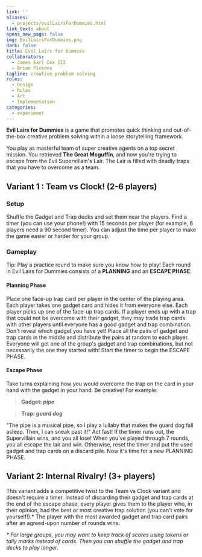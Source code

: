```yaml
---
link: ''
aliases:
  - projects/evilLairsForDummies.html
link_text: about
opens_new_page: false
img: EvilLairsForDummies.png
dark: false
title: Evil Lairs for Dummies
collaborators:
  - James Earl Cox III
  - Brian Pickens
tagline: creative problem solving
roles:
  - Design
  - Rules
  - Art
  - Implementation
categories:
  - experiment
---
```


**Evil Lairs for Dummies** is a game that promotes quick thinking and out-of-the-box creative problem solving within a loose storytelling framework.

You play as masterful team of super creative agents on a top secret mission. You retrieved **The Great Mcguffin**, and now you're trying to escape from the Evil Supervillain's Lair. The Lair is filled with deadly traps that you have to overcome as a team.

## Variant 1 : Team vs Clock! (2-6 players)

### Setup
Shuffle the Gadget and Trap decks and set them near the players. Find a timer (you can use your phone!) with 15 seconds per player (for example, 6 players need a 90 second timer). You can adjust the time per player to make the game easier or harder for your group.

### Gameplay
Tip: Play a practice round to make sure you know how to play! Each round in Evil Lairs for Dummies consists of a **PLANNING** and an **ESCAPE PHASE**:

#### Planning Phase
Place one face-up trap card per player in the center of the playing area. Each player takes one gadget card and hides it from everyone else.
Each player picks up one of the face-up trap cards. If a player ends up with a trap that could not be overcome with their gadget, they may trade trap cards with other players until everyone has a good gadget and trap combination. Don't reveal which gadget you have yet!
Place all the pairs of gadget and trap cards in the middle and distribute the pairs at random to each player. Everyone will get one of the group's gadget and trap combinations, but not necessarily the one they started with! Start the timer to begin the ESCAPE PHASE.

#### Escape Phase
Take turns explaining how you would overcome the trap on the card in your hand with the gadget in your hand. Be creative! For example:

> **Gadget: _pipe_**

> **Trap: _guard dog_**

"The pipe is a musical pipe, so I play a lullaby that makes the guard dog fall asleep. Then, I can sneak past it!"
Act fast! If the timer runs out, the Supervillain wins, and you all lose! When you've played through 7 rounds, you all escape the lair and win. Otherwise, reset the timer and put the used gadget and trap cards on a discard pile. Now it's time for a new PLANNING PHASE.

## Variant 2: Internal Rivalry! (3+ players)
This variant adds a competitive twist to the Team vs Clock variant and doesn't require a timer.
Instead of discarding their gadget and trap cards at the end of the escape phase, every player gives them to the player who, in their opinion, had the best or most creative trap solution (you can't vote for yourself!).*
The player with the most awarded gadget and trap card pairs after an agreed-upon number of rounds wins.

_* For large groups, you may want to keep track of scores using tokens or tally marks instead of cards. Then you can shuffle the gadget and trap decks to play longer._